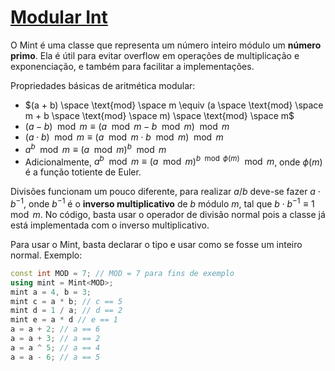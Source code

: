 # [Modular Int](mint.cpp)

O Mint é uma classe que representa um número inteiro módulo um **número primo**. Ela é útil para evitar overflow em operações de multiplicação e exponenciação, e também para facilitar a implementações.

Propriedades básicas de aritmética modular:
- $(a + b) \space \text{mod} \space m \equiv (a \space \text{mod} \space m + b \space \text{mod} \space m) \space \text{mod} \space m$
- $(a - b) \mod m \equiv (a \mod m - b \mod m) \mod m$
- $(a \cdot b) \mod m \equiv (a \mod m \cdot b \mod m) \mod m$
- $a^b \mod m \equiv (a \mod m)^b \mod m$
- Adicionalmente, $a^b \mod m \equiv (a \mod m)^{b \mod \phi(m)} \mod m$, onde $\phi(m)$ é a função totiente de Euler.

Divisões funcionam um pouco diferente, para realizar $a/b$ deve-se fazer $a \cdot b^{-1}$, onde $b^{-1}$ é o **inverso multiplicativo** de $b$ módulo $m$, tal que $b \cdot b^{-1} \equiv 1 \mod m$. No código, basta usar o operador de divisão normal pois a classe já está implementada com o inverso multiplicativo.

Para usar o Mint, basta declarar o tipo e usar como se fosse um inteiro normal. Exemplo:

```cpp
const int MOD = 7; // MOD = 7 para fins de exemplo
using mint = Mint<MOD>;
mint a = 4, b = 3;
mint c = a * b; // c == 5
mint d = 1 / a; // d == 2
mint e = a * d // e == 1
a = a + 2; // a == 6
a = a + 3; // a == 2
a = a ^ 5; // a == 4
a = a - 6; // a == 5
```
